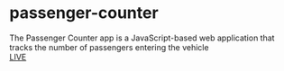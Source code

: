 # passenger-counter
The Passenger Counter app is a JavaScript-based web application that tracks the number of passengers entering the vehicle <br>
 <a href="https://mddanish004.github.io/passenger-counter/" target="_blank">LIVE</a> 
